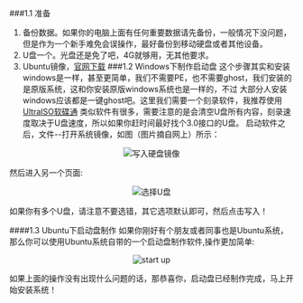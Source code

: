 ###1.1 准备
1. 备份数据。如果你的电脑上面有任何重要数据请先备份，一般情况下没问题，但是作为一个新手难免会误操作，最好备份到移动硬盘或者其他设备。
2. U盘一个。光盘还是免了吧，4G就够用，无其他要求。
3. Ubuntu镜像，[官网下载](https://www.ubuntu.com/download/desktop)
###1.2 Windows下制作启动盘
这个步骤其实和安装windows是一样，甚至更简单，我们不需要PE，也不需要ghost，我们安装的是原版系统，这和你安装原版windows系统也是一样的，不过
大部分人安装windows应该都是一键ghost吧。这里我们需要一个刻录软件，我推荐使用[UltraISO软碟通](http://cn.ezbsystems.com/ultraiso/)
类似软件有很多，需要注意的是会清空U盘所有内容，刻录速度取决于U盘速度，所以如果你赶时间最好找个3.0接口的U盘。
启动软件之后，文件--打开系统镜像，如图（图片摘自网上）所示：
<div align=center>

![写入硬盘镜像](https://imgsa.baidu.com/exp/w=480/sign=7944a3fb36a85edffa8cff2b795509d8/d000baa1cd11728b82654689cafcc3cec2fd2cd5.jpg)

</div>

然后进入另一个页面:

<div align=center>

![选择U盘](https://imgsa.baidu.com/exp/w=480/sign=b21c2aa2b4003af34dbadd68052bc619/2e2eb9389b504fc251ad7aaee7dde71191ef6daf.jpg)

</div>

如果你有多个U盘，请注意不要选错，其它选项默认即可，然后点击写入！

####1.3 Ubuntu下启动盘制作
如果你刚好有个朋友或者同事也是Ubuntu系统，那么你可以使用Ubuntu系统自带的一个启动盘制作软件,操作更加简单:

<div align=center>

![start up](http://ww1.sinaimg.cn/large/5f6e3e27ly1frisb1wtuhj20gk0bq74y.jpg)

</div>

如果上面的操作没有出现什么问题的话，那恭喜你，启动盘已经制作完成，马上开始安装系统！